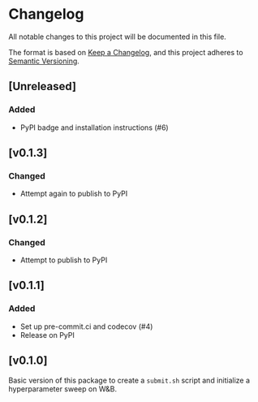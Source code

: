 # Changelog

All notable changes to this project will be documented in this file.

The format is based on [Keep a Changelog][],
and this project adheres to [Semantic Versioning][].

[keep a changelog]: https://keepachangelog.com/en/1.0.0/
[semantic versioning]: https://semver.org/spec/v2.0.0.html

## [Unreleased]

### Added
- PyPI badge and installation instructions (#6)

## [v0.1.3]

### Changed
- Attempt again to publish to PyPI

## [v0.1.2]

### Changed
- Attempt to publish to PyPI

## [v0.1.1]

### Added
- Set up pre-commit.ci and codecov (#4)
- Release on PyPI

## [v0.1.0]
Basic version of this package to create a `submit.sh` script and initialize a hyperparameter sweep on W&B.

